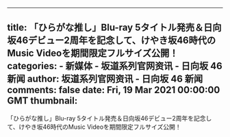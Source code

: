 
---
title: 「ひらがな推し」Blu-ray 5タイトル発売＆日向坂46デビュー2周年を記念して、けやき坂46時代のMusic Videoを期間限定フルサイズ公開！
categories: 
    - 新媒体
    - 坂道系列官网资讯 - 日向坂 46 新闻
author: 坂道系列官网资讯 - 日向坂 46 新闻
comments: false
date: Fri, 19 Mar 2021 00:00:00 GMT
thumbnail: 
---

<div>   
「ひらがな推し」Blu-ray 5タイトル発売＆日向坂46デビュー2周年を記念して、けやき坂46時代のMusic Videoを期間限定フルサイズ公開！  
</div>
            